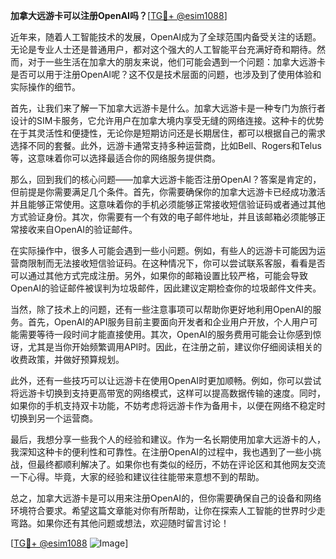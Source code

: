 **加拿大远游卡可以注册OpenAI吗？**[[TG💪+ @esim1088](https://t.me/s/esim1088)]

近年来，随着人工智能技术的发展，OpenAI成为了全球范围内备受关注的话题。无论是专业人士还是普通用户，都对这个强大的人工智能平台充满好奇和期待。然而，对于一些生活在加拿大的朋友来说，他们可能会遇到一个问题：加拿大远游卡是否可以用于注册OpenAI呢？这不仅是技术层面的问题，也涉及到了使用体验和实际操作的细节。

首先，让我们来了解一下加拿大远游卡是什么。加拿大远游卡是一种专门为旅行者设计的SIM卡服务，它允许用户在加拿大境内享受无缝的网络连接。这种卡的优势在于其灵活性和便捷性，无论你是短期访问还是长期居住，都可以根据自己的需求选择不同的套餐。此外，远游卡通常支持多种运营商，比如Bell、Rogers和Telus等，这意味着你可以选择最适合你的网络服务提供商。

那么，回到我们的核心问题——加拿大远游卡能否注册OpenAI？答案是肯定的，但前提是你需要满足几个条件。首先，你需要确保你的加拿大远游卡已经成功激活并且能够正常使用。这意味着你的手机必须能够正常接收短信验证码或者通过其他方式验证身份。其次，你需要有一个有效的电子邮件地址，并且该邮箱必须能够正常接收来自OpenAI的验证邮件。

在实际操作中，很多人可能会遇到一些小问题。例如，有些人的远游卡可能因为运营商限制而无法接收短信验证码。在这种情况下，你可以尝试联系客服，看看是否可以通过其他方式完成注册。另外，如果你的邮箱设置比较严格，可能会导致OpenAI的验证邮件被误判为垃圾邮件，因此建议定期检查你的垃圾邮件文件夹。

当然，除了技术上的问题，还有一些注意事项可以帮助你更好地利用OpenAI的服务。首先，OpenAI的API服务目前主要面向开发者和企业用户开放，个人用户可能需要等待一段时间才能直接使用。其次，OpenAI的服务费用可能会让你感到惊讶，尤其是当你开始频繁调用API时。因此，在注册之前，建议你仔细阅读相关的收费政策，并做好预算规划。

此外，还有一些技巧可以让远游卡在使用OpenAI时更加顺畅。例如，你可以尝试将远游卡切换到支持更高带宽的网络模式，这样可以提高数据传输的速度。同时，如果你的手机支持双卡功能，不妨考虑将远游卡作为备用卡，以便在网络不稳定时切换到另一个运营商。

最后，我想分享一些我个人的经验和建议。作为一名长期使用加拿大远游卡的人，我深知这种卡的便利性和可靠性。在注册OpenAI的过程中，我也遇到了一些小挑战，但最终都顺利解决了。如果你也有类似的经历，不妨在评论区和其他网友交流一下心得。毕竟，大家的经验和建议往往能带来意想不到的帮助。

总之，加拿大远游卡是可以用来注册OpenAI的，但你需要确保自己的设备和网络环境符合要求。希望这篇文章能对你有所帮助，让你在探索人工智能的世界时少走弯路。如果你还有其他问题或想法，欢迎随时留言讨论！

[[TG💪+ @esim1088](https://t.me/s/esim1088) ![Image](https://i.postimg.cc/4NQfJmqS/Snipaste-2025-05-13-00-14-12.png)]